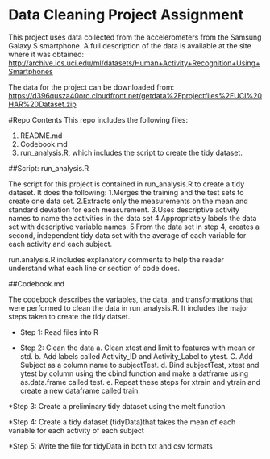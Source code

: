 # Data Cleaning Project Assignment

This project uses data collected from the accelerometers from the Samsung Galaxy S smartphone.
A full description of the data is available at the site where it was obtained: http://archive.ics.uci.edu/ml/datasets/Human+Activity+Recognition+Using+Smartphones 

The data for the project can be downloaded from:
https://d396qusza40orc.cloudfront.net/getdata%2Fprojectfiles%2FUCI%20HAR%20Dataset.zip 
 

#Repo Contents
This repo includes the following files:
1. README.md 
2. Codebook.md
3. run_analysis.R, which includes the script to create the tidy dataset.
 
##Script: run_analysis.R

The script for this project is contained in run_analysis.R to create a tidy dataset. It does the following:
1.Merges the training and the test sets to create one data set.
2.Extracts only the measurements on the mean and standard deviation for each measurement. 
3.Uses descriptive activity names to name the activities in the data set
4.Appropriately labels the data set with descriptive variable names. 
5.From the data set in step 4, creates a second, independent tidy data set with the average of each variable for each activity and each subject.

run.analysis.R includes explanatory comments to help the reader understand what each line or section of code does.

##Codebook.md

The codebook describes the variables, the data, and transformations that were performed to clean the data in run_analysis.R. It includes the major steps taken to create the tidy datset.
* Step 1: Read files into R

* Step 2: Clean the data
a. Clean xtest and limit to features with mean or std. 
b. Add labels called Activity_ID and Activity_Label to ytest.
C. Add Subject as a column name to subjectTest.
d. Bind subjectTest, xtest and ytest by column using the cbind function and make a datframe using as.data.frame called test.
e. Repeat these steps for xtrain and ytrain and create a new dataframe called train.

*Step 3: Create a preliminary tidy dataset using the melt function

*Step 4: Create a tidy dataset (tidyData)that takes the mean of each variable for each activity of each subject

*Step 5: Write the file for tidyData in both txt and csv formats





